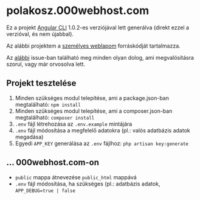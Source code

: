 # polakosz.000webhost.com

Ez a projekt [Angular CLI](https://github.com/angular/angular-cli) 1.0.2-es verziójával lett generálva (direkt ezzel a verzióval, és nem újabbal).

Az alábbi projektem a [személyes weblapom](https://polakosz.000webhostapp.com/) forráskódját tartalmazza.

Az [alábbi](/../../issues/3) issue-ban található meg minden olyan dolog, ami megvalósításra szorul, vagy már orvosolva lett.

## Projekt tesztelése
1. Minden szükséges modul telepítése, ami a package.json-ban megtalálható: `npm install`
2. Minden szükséges modul telepítése, ami a composer.json-ban megtalálható: `composer install`
3. `.env` fájl létrehozása az `.env.example` mintájára
4. `.env` fájl módosítása a megfelelő adatokra (pl.: valós adatbázis adatok megadása)
4. Egyedi `APP_KEY` generálása az `.env` fájlhoz: `php artisan key:generate`
## ... 000webhost.com-on
- `public` mappa átnevezése `public_html` mappává
- `.env` fájl módosítása, ha szükséges (pl.: adatbázis adatok, `APP_DEBUG=true | false`